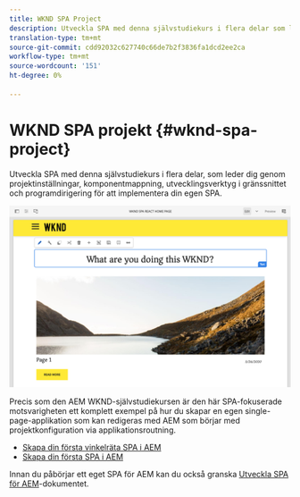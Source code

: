 ```yaml
---
title: WKND SPA Project
description: Utveckla SPA med denna självstudiekurs i flera delar som leder dig genom projektinställningar, komponentmappning, utvecklingsverktyg i gränssnittet och programdirigering för att implementera dina egna SPA med både React och Angular.
translation-type: tm+mt
source-git-commit: cdd92032c627740c66de7b2f3836fa1dcd2ee2ca
workflow-type: tm+mt
source-wordcount: '151'
ht-degree: 0%

---
```



# WKND SPA projekt {#wknd-spa-project}

Utveckla SPA med denna självstudiekurs i flera delar, som leder dig genom projektinställningar, komponentmappning, utvecklingsverktyg i gränssnittet och programdirigering för att implementera din egen SPA.

![WKND SPA Project](assets/wknd-spa-project.png)

Precis som den AEM WKND-självstudiekursen är den här SPA-fokuserade motsvarigheten ett komplett exempel på hur du skapar en egen single-page-applikation som kan redigeras med AEM som börjar med projektkonfiguration via applikationsroutning.

* [Skapa din första vinkelräta SPA i AEM](https://docs.adobe.com/content/help/en/experience-manager-learn/spa-angular-tutorial/overview.html)
* [Skapa din första SPA i AEM](https://docs.adobe.com/content/help/en/experience-manager-learn/spa-react-tutorial/overview.html)

Innan du påbörjar ett eget SPA för AEM kan du också granska [Utveckla SPA för AEM](developing.md)-dokumentet.
